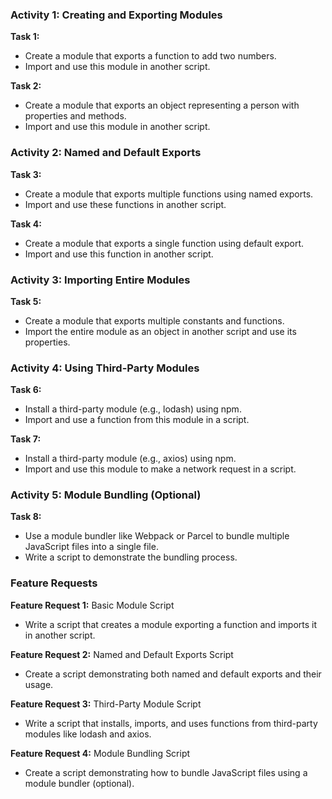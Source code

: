### Activity 1: Creating and Exporting Modules

**Task 1:** 
- Create a module that exports a function to add two numbers.
- Import and use this module in another script.

**Task 2:** 
- Create a module that exports an object representing a person with properties and methods.
- Import and use this module in another script.

### Activity 2: Named and Default Exports

**Task 3:** 
- Create a module that exports multiple functions using named exports.
- Import and use these functions in another script.

**Task 4:** 
- Create a module that exports a single function using default export.
- Import and use this function in another script.

### Activity 3: Importing Entire Modules

**Task 5:** 
- Create a module that exports multiple constants and functions.
- Import the entire module as an object in another script and use its properties.

### Activity 4: Using Third-Party Modules

**Task 6:** 
- Install a third-party module (e.g., lodash) using npm.
- Import and use a function from this module in a script.

**Task 7:** 
- Install a third-party module (e.g., axios) using npm.
- Import and use this module to make a network request in a script.

### Activity 5: Module Bundling (Optional)

**Task 8:** 
- Use a module bundler like Webpack or Parcel to bundle multiple JavaScript files into a single file.
- Write a script to demonstrate the bundling process.

### Feature Requests

**Feature Request 1:** Basic Module Script
- Write a script that creates a module exporting a function and imports it in another script.

**Feature Request 2:** Named and Default Exports Script
- Create a script demonstrating both named and default exports and their usage.

**Feature Request 3:** Third-Party Module Script
- Write a script that installs, imports, and uses functions from third-party modules like lodash and axios.

**Feature Request 4:** Module Bundling Script
- Create a script demonstrating how to bundle JavaScript files using a module bundler (optional).
